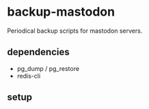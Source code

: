 # backup-mastodon
Periodical backup scripts for mastodon servers.

## dependencies

- pg_dump / pg_restore
- redis-cli

## setup
